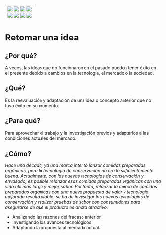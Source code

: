 <div align=right>

|[![](https://img.shields.io/badge/-Inicio-FFF?style=flat&logo=Emlakjet&logoColor=black)](/README.md) [![](https://img.shields.io/badge/-Introducción-FFF?style=flat&logo=abbrobotstudio&logoColor=black)](/documentos/intro.md) [![](https://img.shields.io/badge/-Modelos_de_lenguaje-FFF?style=flat&logo=LiveChat&logoColor=black)](/documentos/LLMs.md) [![](https://img.shields.io/badge/-Panorámica-FFF?style=flat&logo=openstreetmap&logoColor=black)](/documentos/panoramica.md)<br>  [![](https://img.shields.io/badge/-Prompts-FFF?style=flat&logo=Proton&logoColor=black)](/documentos/prompts/README.md) [![](https://img.shields.io/badge/-Ing,_de_prompts-FFF?style=flat&logo=googleearthengine&logoColor=black)](/documentos/ingenieriaDePrompts/README.md) [![](https://img.shields.io/badge/-Patrones-FFF?style=flat&logo=textpattern&logoColor=black)](/documentos/ingenieriaDePrompts/patrones/README.md) [![](https://img.shields.io/badge/-Casos_de_uso-FFF?style=flat&logo=gitbook&logoColor=black)](/documentos/casosDeUso/README.md)|
|-:|

</div>

# Retomar una idea

## ¿Por qué?

A veces, las ideas que no funcionaron en el pasado pueden tener éxito en el presente debido a cambios en la tecnología, el mercado o la sociedad.

## ¿Qué?

Es la reevaluación y adaptación de una idea o concepto anterior que no tuvo éxito en su momento.

## ¿Para qué?

Para aprovechar el trabajo y la investigación previos y adaptarlos a las condiciones actuales del mercado.

## ¿Cómo?

*Hace una década, ya una marca intentó lanzar comidas preparadas orgánicas, pero la tecnología de conservación no era lo suficientemente buena. Actualmente, con las nuevas tecnologías de conservación y envasado, es posible relanzar esas comidas preparadas orgánicas con una vida útil más larga y mejor sabor. Por tanto, relanzar la marca de comidas preparadas orgánicas con una nueva propuesta de valor y tecnología mejorada resulta viable: se ha de investigar las nuevas tecnologías de conservación y realizar pruebas de sabor con consumidores para asegurarse de que el producto es ahora atractivo.*

- Analizando las razones del fracaso anterior
- Investigando los avances tecnológicos
- Adaptando la propuesta al mercado actual.

